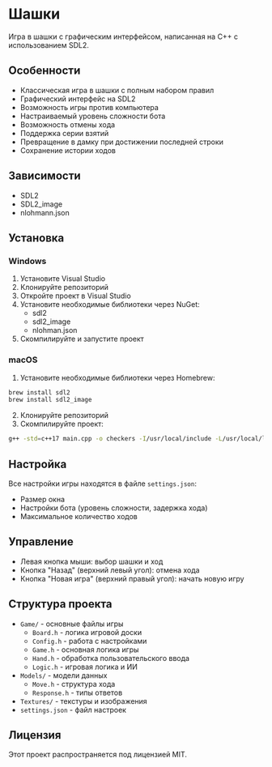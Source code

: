 # Шашки

Игра в шашки с графическим интерфейсом, написанная на C++ с использованием SDL2.

## Особенности

- Классическая игра в шашки с полным набором правил
- Графический интерфейс на SDL2
- Возможность игры против компьютера
- Настраиваемый уровень сложности бота
- Возможность отмены хода
- Поддержка серии взятий
- Превращение в дамку при достижении последней строки
- Сохранение истории ходов

## Зависимости

- SDL2
- SDL2_image
- nlohmann.json

## Установка

### Windows

1. Установите Visual Studio
2. Клонируйте репозиторий
3. Откройте проект в Visual Studio
4. Установите необходимые библиотеки через NuGet:
   - sdl2
   - sdl2_image
   - nlohman.json
5. Скомпилируйте и запустите проект

### macOS

1. Установите необходимые библиотеки через Homebrew:
```bash
brew install sdl2
brew install sdl2_image
```
2. Клонируйте репозиторий
3. Скомпилируйте проект:
```bash
g++ -std=c++17 main.cpp -o checkers -I/usr/local/include -L/usr/local/lib -lSDL2 -lSDL2_image
```

## Настройка

Все настройки игры находятся в файле `settings.json`:

- Размер окна
- Настройки бота (уровень сложности, задержка хода)
- Максимальное количество ходов

## Управление

- Левая кнопка мыши: выбор шашки и ход
- Кнопка "Назад" (верхний левый угол): отмена хода
- Кнопка "Новая игра" (верхний правый угол): начать новую игру

## Структура проекта

- `Game/` - основные файлы игры
  - `Board.h` - логика игровой доски
  - `Config.h` - работа с настройками
  - `Game.h` - основная логика игры
  - `Hand.h` - обработка пользовательского ввода
  - `Logic.h` - игровая логика и ИИ
- `Models/` - модели данных
  - `Move.h` - структура хода
  - `Response.h` - типы ответов
- `Textures/` - текстуры и изображения
- `settings.json` - файл настроек

## Лицензия

Этот проект распространяется под лицензией MIT.
